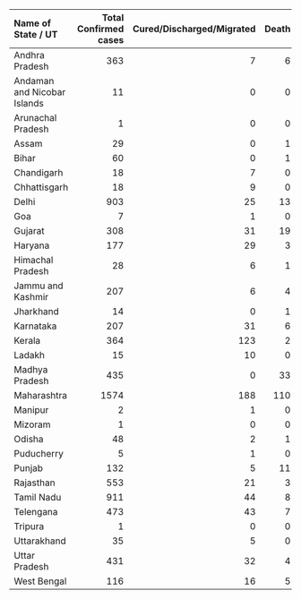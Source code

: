 | Name of State / UT          |   Total Confirmed cases |   Cured/Discharged/Migrated |   Death |
|:----------------------------|------------------------:|----------------------------:|--------:|
| Andhra Pradesh              |                     363 |                           7 |       6 |
| Andaman and Nicobar Islands |                      11 |                           0 |       0 |
| Arunachal Pradesh           |                       1 |                           0 |       0 |
| Assam                       |                      29 |                           0 |       1 |
| Bihar                       |                      60 |                           0 |       1 |
| Chandigarh                  |                      18 |                           7 |       0 |
| Chhattisgarh                |                      18 |                           9 |       0 |
| Delhi                       |                     903 |                          25 |      13 |
| Goa                         |                       7 |                           1 |       0 |
| Gujarat                     |                     308 |                          31 |      19 |
| Haryana                     |                     177 |                          29 |       3 |
| Himachal Pradesh            |                      28 |                           6 |       1 |
| Jammu and Kashmir           |                     207 |                           6 |       4 |
| Jharkhand                   |                      14 |                           0 |       1 |
| Karnataka                   |                     207 |                          31 |       6 |
| Kerala                      |                     364 |                         123 |       2 |
| Ladakh                      |                      15 |                          10 |       0 |
| Madhya Pradesh              |                     435 |                           0 |      33 |
| Maharashtra                 |                    1574 |                         188 |     110 |
| Manipur                     |                       2 |                           1 |       0 |
| Mizoram                     |                       1 |                           0 |       0 |
| Odisha                      |                      48 |                           2 |       1 |
| Puducherry                  |                       5 |                           1 |       0 |
| Punjab                      |                     132 |                           5 |      11 |
| Rajasthan                   |                     553 |                          21 |       3 |
| Tamil Nadu                  |                     911 |                          44 |       8 |
| Telengana                   |                     473 |                          43 |       7 |
| Tripura                     |                       1 |                           0 |       0 |
| Uttarakhand                 |                      35 |                           5 |       0 |
| Uttar Pradesh               |                     431 |                          32 |       4 |
| West Bengal                 |                     116 |                          16 |       5 |